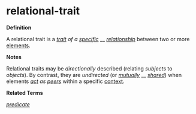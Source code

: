 # relational-trait

**Definition**

A relational trait is a [_trait_](https://github.com/gcassel/Modular-Organization-Terminology/blob/master/terms/trait.md) _of a_ [_specific_](https://github.com/gcassel/Modular-Organization-Terminology/blob/master/terms/specific.md) __ [_relationship_](https://github.com/gcassel/Modular-Organization-Terminology/blob/master/terms/relate.md) between two or more [elements](https://github.com/gcassel/Modular-Organization-Terminology/blob/master/terms/element.md).

**Notes**

Relational traits may be _directionally_ described (relating _subjects_ to _objects_). By contrast, they are _undirected_ (or [_mutually_](https://github.com/gcassel/Modular-Organization-Terminology/blob/master/terms/mutual.md) __ [_shared_](https://github.com/gcassel/Modular-Organization-Terminology/blob/master/terms/common.md)) when elements [_act_](https://github.com/gcassel/Modular-Organization-Terminology/blob/master/terms/act.md) _as_ [_peers_](https://github.com/gcassel/Modular-Organization-Terminology/blob/master/terms/peer.md) within a specific [context](https://github.com/gcassel/Modular-Organization-Terminology/blob/master/terms/context.md).

**Related Terms**

[_predicate_](https://github.com/gcassel/Modular-Organization-Terminology/blob/master/terms/predicate.md)

